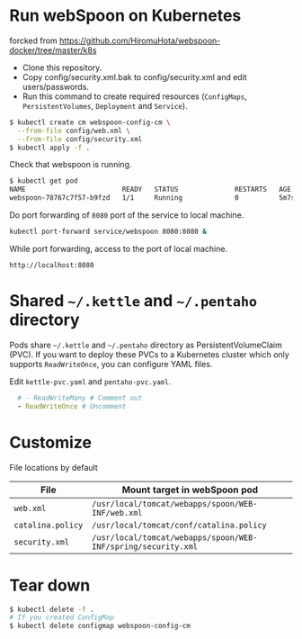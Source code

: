 # Run webSpoon on Kubernetes
forcked from https://github.com/HiromuHota/webspoon-docker/tree/master/k8s

- Clone this repository.
- Copy config/security.xml.bak to config/security.xml and edit users/passwords.
- Run this command to create required resources (`ConfigMaps`, `PersistentVolumes`, `Deployment` and `Service`).

```sh
$ kubectl create cm webspoon-config-cm \
  --from-file config/web.xml \
  --from-file config/security.xml
$ kubectl apply -f .
```

Check that webspoon is running.

```sh
$ kubectl get pod
NAME                        READY   STATUS              RESTARTS   AGE
webspoon-78767c7f57-b9fzd   1/1     Running             0          5m7s
```

Do port forwarding of `8080` port of the service to local machine.

```sh
kubectl port-forward service/webspoon 8080:8080 &
```

While port forwarding, access to the port of local machine.

```
http://localhost:8080
```

# Shared `~/.kettle` and `~/.pentaho` directory

Pods share `~/.kettle` and `~/.pentaho` directory as PersistentVolumeClaim (PVC).
If you want to deploy these PVCs to a Kubernetes cluster which only supports `ReadWriteOnce`, you can configure YAML files.

Edit `kettle-pvc.yaml` and `pentaho-pvc.yaml`.

```yaml
  # - ReadWriteMany # Comment out
  - ReadWriteOnce # Uncomment
```

# Customize

File locations by default

| File | Mount target in webSpoon pod |
|-|-|
| `web.xml` | `/usr/local/tomcat/webapps/spoon/WEB-INF/web.xml` |
| `catalina.policy` | `/usr/local/tomcat/conf/catalina.policy` |
| `security.xml` | `/usr/local/tomcat/webapps/spoon/WEB-INF/spring/security.xml`|

# Tear down

```sh
$ kubectl delete -f .
# If you created ConfigMap
$ kubectl delete configmap webspoon-config-cm
```